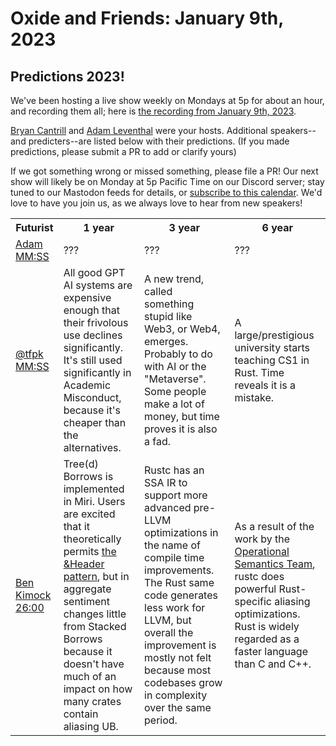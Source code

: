 # Oxide and Friends: January 9th, 2023

## Predictions 2023!

We've been hosting a live show weekly on Mondays at 5p for about an hour,
and recording them all; here is
[the recording from January 9th, 2023](https://youtu.be/6nQbe9EYFaw).


[Bryan Cantrill](https://mastodon.social/@bcantrill) and
[Adam Leventhal](https://mastodon.social/@ahl) were your hosts.
Additional speakers--and predicters--are listed below with their predictions.
(If you made predictions, please submit a PR to add or clarify yours)

<table>
<tr>
<th>Futurist</th>
<th>1 year</th>
<th>3 year</th>
<th>6 year</th>
</tr>

<tr>
<td>
  <a href="https://mastodon.social/@ahl">Adam</a><br>
  <a href="https://youtu.be/XXX?tSSS">MM:SS</a>
</td>
<td>
???
</td>
<td>
???
</td>
<td>
???
</td>

</tr>
<tr>
<td>
  <a href="https://github.com/tfpk/">@tfpk</a><br>
  <a href="https://youtu.be/XXX?tSSS">MM:SS</a>
</td>
<td>
  All good GPT AI systems are expensive enough that their frivolous use declines significantly.
  It's still used significantly in Academic Misconduct, because it's cheaper than the alternatives.
</td>
<td>
  A new trend, called something stupid like Web3, or Web4, emerges. Probably to do with AI
  or the "Metaverse". Some people make a lot of money, but time proves it is also a fad.
</td>
<td>
  A large/prestigious university starts teaching CS1 in Rust. Time reveals it is a mistake.
</td>

<tr>
<td>
  <a href="https://hachyderm.io/@saethlin">Ben Kimock</a><br>
  <a href="https://youtu.be/6nQbe9EYFaw?t=1560">26:00</a>
</td>
<td>
Tree(d) Borrows is implemented in Miri. Users are excited that it theoretically permits <a href="https://github.com/rust-lang/unsafe-code-guidelines/issues/256">the &Header pattern</a>, but in aggregate sentiment changes little from Stacked Borrows because it doesn't have much of an impact on how many crates contain aliasing UB.
</td>
<td>
Rustc has an SSA IR to support more advanced pre-LLVM optimizations in the name of compile time improvements. The Rust same code generates less work for LLVM, but overall the improvement is mostly not felt because most codebases grow in complexity over the same period.
</td>
<td>
As a result of the work by the <a href="https://github.com/rust-lang/rfcs/pull/3346">Operational Semantics Team</a>, rustc does powerful Rust-specific aliasing optimizations. Rust is widely regarded as a faster language than C and C++.
</td>
</tr>

If we got something wrong or missed something, please file a PR!
Our next show will likely be on Monday at 5p Pacific Time on our Discord
server; stay tuned to our Mastodon feeds for details, or [subscribe to this
calendar](https://sesh.fyi/api/calendar/v2/iMdFbuFRupMwuTiwvXswNU.ics).  We'd
love to have you join us, as we always love to hear from new speakers!

